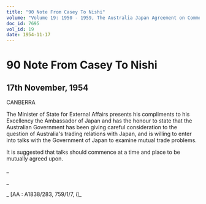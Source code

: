 ```yaml
---
title: "90 Note From Casey To Nishi"
volume: "Volume 19: 1950 - 1959, The Australia Japan Agreement on Commerce"
doc_id: 7695
vol_id: 19
date: 1954-11-17
---
```


# 90 Note From Casey To Nishi

## 17th November, 1954

CANBERRA

The Minister of State for External Affairs presents his compliments to his Excellency the Ambassador of Japan and has the honour to state that the Australian Government has been giving careful consideration to the question of Australia's trading relations with Japan, and is willing to enter into talks with the Government of Japan to examine mutual trade problems.

It is suggested that talks should commence at a time and place to be mutually agreed upon.

_

_

_ [AA : A1838/283, 759/1/7, i]_
